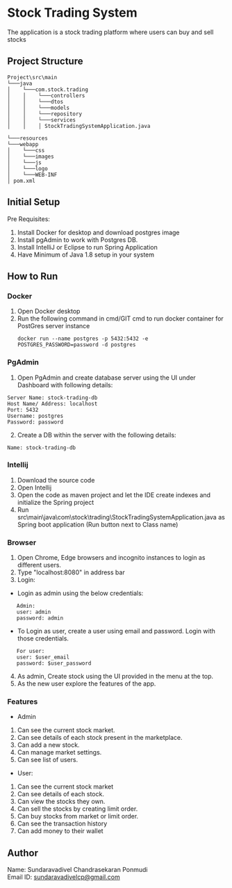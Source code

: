 # Stock Trading System
The application is a stock trading platform where users can buy and sell stocks

## Project Structure
```
Project\src\main
└───java
│    └───com.stock.trading
│    │    └───controllers
│    │    └───dtos
│    │    └───models
│    │    └───repository
│    │    └───services
│    │    │ StockTradingSystemApplication.java

└───resources
└───webapp
│    └───css
│    └───images   
│    └───js
│    └───logo   
│    └───WEB-INF 
│ pom.xml

```
## Initial Setup
Pre Requisites:
1. Install Docker for desktop and download postgres image
2. Install pgAdmin to work with Postgres DB.
3. Install IntelliJ or Eclipse to run Spring Application
4. Have Minimum of Java 1.8 setup in your system

## How to Run
### Docker
1. Open Docker desktop
2. Run the following command in cmd/GIT cmd to run docker container for PostGres server instance
    ```
   docker run --name postgres -p 5432:5432 -e POSTGRES_PASSWORD=password -d postgres
   ```

### PgAdmin
1. Open PgAdmin and create database server using the UI under Dashboard with following details:
```
Server Name: stock-trading-db
Host Name/ Address: localhost
Port: 5432
Username: postgres
Password: password
```
2. Create a DB within the server with the following details:
```
Name: stock-trading-db
```

### Intellij
1. Download the source code
2. Open Intellij
3. Open the code as maven project and let the IDE create indexes and initialize the Spring project
4. Run src\main\java\com\stock\trading\StockTradingSystemApplication.java as Spring boot application (Run button next to Class name)


### Browser
1. Open Chrome, Edge browsers and incognito instances to login as different users.
2. Type "localhost:8080" in address bar
3. Login:
- Login as admin using the below credentials:
```
   Admin:
   user: admin
   password: admin
```
- To Login as user, create a user using email and password. Login with those credentials.
```
   For user:
   user: $user_email
   password: $user_password

```

4. As admin, Create stock using the UI provided in the menu at the top.
5. As the new user explore the features of the app.

### Features
- Admin
1. Can see the current stock market.
2. Can see details of each stock present in the marketplace.
3. Can add a new stock.
4. Can manage market settings.
5. Can see list of users.
- User:
1. Can see the current stock market
2. Can see details of each stock.
3. Can view the stocks they own.
4. Can sell the stocks by creating limit order.
5. Can buy stocks from market or limit order.
6. Can see the transaction history
7. Can add money to their wallet



## Author
Name: Sundaravadivel Chandrasekaran Ponmudi \
Email ID: sundaravadivelcp@gmail.com
